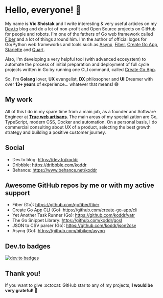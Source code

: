 # Hello, everyone! 👋

My name is **Vic Shóstak** and I write interesting & very useful articles on my [Dev.to](https://dev.to/koddr) blog and do a lot of non-profit and Open Source projects on GitHub for people and robots. I'm one of the fathers of Go web framework called [Fiber](https://github.com/gofiber/fiber) and a lot of things around him. I'm the author of official logos for Go/Python web frameworks and tools such as [Asynq](https://github.com/koddr/asynq-logo), [Fiber](https://github.com/gofiber/fiber), [Create Go App](https://github.com/create-go-app/cli), [Starlette](https://github.com/koddr/starlette-logo) and [Quart](https://github.com/koddr/quart-logo).

Also, I'm developing a very helpful tool (with advanced ecosystem) to automate the process of initial preparation and deployment of full cycle projects written in Go by running one CLI command, called [Create Go App](https://github.com/create-go-app/cli).

So, I'm **Golang** lover, **UX** evangelist, **DX** philosopher and **UI** Dreamer with over **13+ years** of experience... whatever that means! 😅

## My work

All of this I do in my spare time from a main job, as a founder and Software Engineer at [**True web artisans**](https://github.com/truewebartisans). The main areas of my specialization are Go, TypeScript, modern CSS, Docker and automation. On a personal basis, I do commercial consulting about UX of a product, selecting the best growth strategy and building a positive customer journey.

## Social

- Dev.to blog: https://dev.to/koddr
- Dribbble: https://dribbble.com/koddr
- Behance: https://www.behance.net/koddr

## Awesome GitHub repos by me or with my active support

- Fiber (Go): https://github.com/gofiber/fiber
- Create Go App CLI (Go): https://github.com/create-go-app/cli
- Yet Another Task Runner (Go): https://github.com/koddr/yatr
- The Go Snippet Library: https://github.com/koddr/gosl
- JSON to CSV parser (Go): https://github.com/koddr/json2csv
- Asynq (Go): https://github.com/hibiken/asynq

## Dev.to badges

[![dev.to badges](https://user-images.githubusercontent.com/11155743/212004860-cbd54440-1707-4c38-859b-c3acd8eaac79.png)](https://dev.to/koddr)


## Thank you!

If you want to give :octocat: GitHub star to any of my projects, **I would be very grateful**! 🥰
